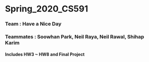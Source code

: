 # Spring_2020_CS591
### Team : Have a Nice Day 
### Teammates : Soowhan Park, Neil Raya, Neil Rawal, Shihap Karim
#### Includes HW3 ~ HW8 and Final Project 
